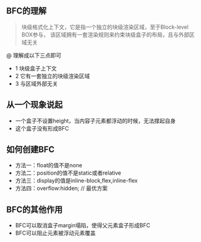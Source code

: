 ## BFC的理解

> 块级格式化上下文，它是指一个独立的块级渲染区域，至于Block-level BOX参与，
>该区域拥有一套渲染规则来约束块级盒子的布局，且与外部区域无关

@ 理解成以下三点即可
- 1 块级盒子上下文
- 2 它有一套独立的块级渲染区域 
- 3 与区域外部无关

## 从一个现象说起
- 一个盒子不设置height，当内容子元素都浮动的时候，无法撑起自身
- 这个盒子没有形成BFC

## 如何创建BFC
- 方法一：float的值不是none
- 方法二：position的值不是static或者relative
- 方法三：display的值是inline-block,flex,inline-flex
- 方法四：overflow:hidden;  // 最优方案

## BFC的其他作用
- BFC可以取消盒子margin塌陷，使得父元素盒子形成BFC
- BFC可以阻止元素被浮动元素覆盖
